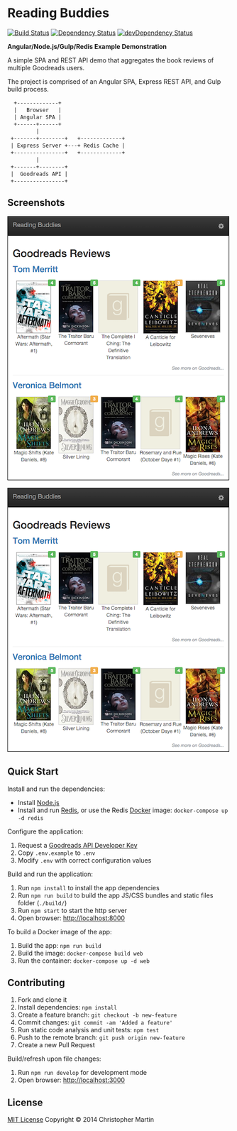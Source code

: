 # Reading Buddies

[![Build Status](https://travis-ci.org/cgmartin/reading-buddies.svg?branch=master)](https://travis-ci.org/cgmartin/angular-spa-browserify-example)
[![Dependency Status](https://david-dm.org/cgmartin/reading-buddies.svg)](https://david-dm.org/cgmartin/reading-buddies)
[![devDependency Status](https://david-dm.org/cgmartin/reading-buddies/dev-status.svg)](https://david-dm.org/cgmartin/reading-buddies#info=devDependencies)

**Angular/Node.js/Gulp/Redis Example Demonstration**

A simple SPA and REST API demo that aggregates the book reviews of multiple Goodreads users.

The project is comprised of an Angular SPA, Express REST API, and Gulp build process.

```
  +-------------+
  |   Browser   |
  | Angular SPA |
  +------+------+
         |
 +-------+--------+   +-------------+
 | Express Server +---+ Redis Cache |
 +----------------+   +-------------+
         |
 +-------+--------+
 |  Goodreads API |
 +----------------+
```

## Screenshots

![Home page screenshot](./screenshots/home-page-screenshot.png?raw=true "Home page")

![Config page screenshot](./screenshots/home-page-screenshot.png?raw=true "Config page")

## Quick Start

Install and run the dependencies:

* Install [Node.js](https://nodejs.org/en/download/)
* Install and run [Redis](http://redis.io/topics/quickstart), or use the Redis [Docker](http://docs.docker.com/) image: `docker-compose up -d redis`

Configure the application:

1. Request a [Goodreads API Developer Key](https://www.goodreads.com/api/keys)
1. Copy `.env.example` to `.env`
1. Modify `.env` with correct configuration values

Build and run the application:

1. Run `npm install` to install the app dependencies
1. Run `npm run build` to build the app JS/CSS bundles and static files folder (`./build/`)
1. Run `npm start` to start the http server
1. Open browser: <http://localhost:8000>

To build a Docker image of the app:

1. Build the app: `npm run build`
1. Build the image: `docker-compose build web`
1. Run the container: `docker-compose up -d web`

## Contributing

1. Fork and clone it
1. Install dependencies: `npm install`
1. Create a feature branch: `git checkout -b new-feature`
1. Commit changes: `git commit -am 'Added a feature'`
1. Run static code analysis and unit tests: `npm test`
1. Push to the remote branch: `git push origin new-feature`
1. Create a new Pull Request

Build/refresh upon file changes:

1. Run `npm run develop` for development mode
1. Open browser: <http://localhost:3000>


## License ##

[MIT License](http://cgm.mit-license.org/)  Copyright © 2014 Christopher Martin


